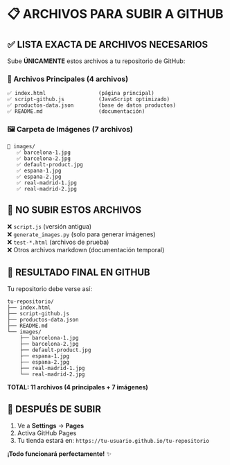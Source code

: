 # 📋 ARCHIVOS PARA SUBIR A GITHUB

## ✅ LISTA EXACTA DE ARCHIVOS NECESARIOS

Sube **ÚNICAMENTE** estos archivos a tu repositorio de GitHub:

### 📄 Archivos Principales (4 archivos)
```
✅ index.html                 (página principal)
✅ script-github.js           (JavaScript optimizado)  
✅ productos-data.json        (base de datos productos)
✅ README.md                  (documentación)
```

### 🖼️ Carpeta de Imágenes (7 archivos)
```
📁 images/
   ✅ barcelona-1.jpg
   ✅ barcelona-2.jpg  
   ✅ default-product.jpg
   ✅ espana-1.jpg
   ✅ espana-2.jpg
   ✅ real-madrid-1.jpg
   ✅ real-madrid-2.jpg
```

## 🚫 NO SUBIR ESTOS ARCHIVOS

❌ `script.js` (versión antigua)  
❌ `generate_images.py` (solo para generar imágenes)  
❌ `test-*.html` (archivos de prueba)  
❌ Otros archivos markdown (documentación temporal)

## 🎯 RESULTADO FINAL EN GITHUB

Tu repositorio debe verse así:
```
tu-repositorio/
├── index.html
├── script-github.js
├── productos-data.json  
├── README.md
└── images/
    ├── barcelona-1.jpg
    ├── barcelona-2.jpg
    ├── default-product.jpg
    ├── espana-1.jpg
    ├── espana-2.jpg
    ├── real-madrid-1.jpg
    └── real-madrid-2.jpg
```

**TOTAL: 11 archivos (4 principales + 7 imágenes)**

## 🚀 DESPUÉS DE SUBIR

1. Ve a **Settings** → **Pages** 
2. Activa GitHub Pages
3. Tu tienda estará en: `https://tu-usuario.github.io/tu-repositorio`

**¡Todo funcionará perfectamente!** ✨